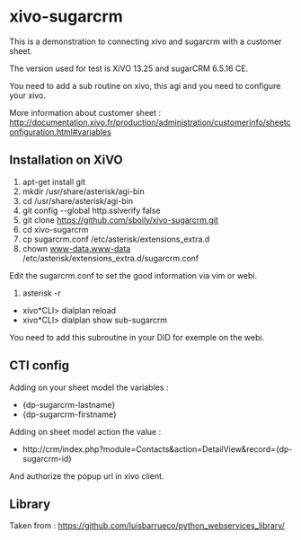 xivo-sugarcrm
=============

This is a demonstration to connecting xivo and sugarcrm with a customer sheet.

The version used for test is XiVO 13.25 and sugarCRM 6.5.16 CE.

You need to add a sub routine on xivo, this agi and you need to configure your xivo.

More information about customer sheet : http://documentation.xivo.fr/production/administration/customerinfo/sheetconfiguration.html#variables

Installation on XiVO
--------------------

1. apt-get install git
2. mkdir /usr/share/asterisk/agi-bin
3. cd /usr/share/asterisk/agi-bin
4. git config --global http.sslverify false
5. git clone https://github.com/sboily/xivo-sugarcrm.git
6. cd xivo-sugarcrm
7. cp sugarcrm.conf /etc/asterisk/extensions_extra.d
8. chown www-data.www-data /etc/asterisk/extensions_extra.d/sugarcrm.conf

Edit the sugarcrm.conf to set the good information via vim or webi.

1. asterisk -r
 * xivo*CLI> dialplan reload
 * xivo*CLI> dialplan show sub-sugarcrm

You need to add this subroutine in your DID for exemple on the webi.

CTI config
----------

Adding on your sheet model the variables :

- {dp-sugarcrm-lastname}
- {dp-sugarcrm-firstname}

Adding on sheet model action the value :

- http://crm/index.php?module=Contacts&action=DetailView&record={dp-sugarcrm-id}

And authorize the popup url in xivo client.

Library
-------

Taken from : https://github.com/luisbarrueco/python_webservices_library/
